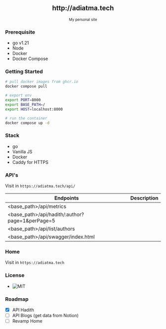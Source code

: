 <div align="center">
    <h2>http://adiatma.tech</h2>
    <small>My personal site</small>
</div>

### Prerequisite

- go v1.21
- Node
- Docker
- Docker Compose

### Getting Started

```bash
# pull docker images from ghcr.io
docker compose pull

# export env
export PORT=8000
export BASE_PATH=/
export HOST=localhost:8000

# run the container
docker compose up -d
```

### Stack

- go
- Vanilla JS
- Docker
- Caddy for HTTPS

### API's

Visit in `https://adiatma.tech/api/`

| Endpoints                                       | Description |
| ----------------------------------------------- | ----------- |
| <base_path>/api/metrics                         |             |
| <base_path>/api/hadith/:author?page=1&perPage=5 |             |
| <base_path>/api/list/authors                    |             |
| <base_path>/api/swagger/index.html              |             |

### Home

Visit in `https://adiatma.tech`

### License

- ![MIT](./LICENSE)

### Roadmap

- [x] API Hadith
- [ ] API Blogs (get data from Notion)
- [ ] Revamp Home
